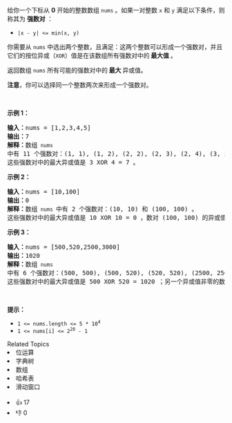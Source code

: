 <p>给你一个下标从 <strong>0</strong> 开始的整数数组 <code>nums</code> 。如果一对整数 <code>x</code> 和 <code>y</code> 满足以下条件，则称其为 <strong>强数对</strong> ：</p>

<ul> 
 <li><code>|x - y| &lt;= min(x, y)</code></li> 
</ul>

<p>你需要从 <code>nums</code> 中选出两个整数，且满足：这两个整数可以形成一个强数对，并且它们的按位异或（<code>XOR</code>）值是在该数组所有强数对中的<strong> 最大值 </strong>。</p>

<p>返回数组 <code>nums</code> 所有可能的强数对中的<strong> 最大 </strong>异或值。</p>

<p><strong>注意</strong>，你可以选择同一个整数两次来形成一个强数对。</p>

<p>&nbsp;</p>

<p><strong class="example">示例 1：</strong></p>

<pre>
<strong>输入：</strong>nums = [1,2,3,4,5]
<strong>输出：</strong>7
<strong>解释：</strong>数组<span><code> nums </code></span>中有 11 个强数对：(1, 1), (1, 2), (2, 2), (2, 3), (2, 4), (3, 3), (3, 4), (3, 5), (4, 4), (4, 5) 和 (5, 5) 。
这些强数对中的最大异或值是 3 XOR 4 = 7 。
</pre>

<p><strong class="example">示例 2：</strong></p>

<pre>
<strong>输入：</strong>nums = [10,100]
<strong>输出：</strong>0
<strong>解释：</strong>数组<span><code> nums </code></span>中有 2 个强数对：(10, 10) 和 (100, 100) 。
这些强数对中的最大异或值是 10 XOR 10 = 0 ，数对 (100, 100) 的异或值也是 100 XOR 100 = 0 。
</pre>

<p><strong class="example">示例 3：</strong></p>

<pre>
<strong>输入：</strong>nums = [500,520,2500,3000]
<strong>输出：</strong>1020
<strong>解释：</strong>数组<span><code> nums </code></span>中有 6 个强数对：(500, 500), (500, 520), (520, 520), (2500, 2500), (2500, 3000) 和 (3000, 3000) 。
这些强数对中的最大异或值是 500 XOR 520 = 1020 ；另一个异或值非零的数对是 (5, 6) ，其异或值是 2500 XOR 3000 = 636 。
</pre>

<p>&nbsp;</p>

<p><strong>提示：</strong></p>

<ul> 
 <li><code>1 &lt;= nums.length &lt;= 5 * 10<sup>4</sup></code></li> 
 <li><code>1 &lt;= nums[i] &lt;= 2<sup>20</sup> - 1</code></li> 
</ul>

<div><div>Related Topics</div><div><li>位运算</li><li>字典树</li><li>数组</li><li>哈希表</li><li>滑动窗口</li></div></div><br><div><li>👍 17</li><li>👎 0</li></div>